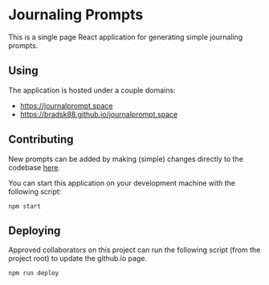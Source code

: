 # Journaling Prompts
This is a single page React application for generating simple journaling 
prompts.

## Using

The application is hosted under a couple domains:
- https://journalprompt.space
- https://bradsk88.github.io/journalprompt.space

## Contributing
New prompts can be added by making (simple) changes directly to the codebase
[here](./app/src/Prompts.js).

You can start this application on your development machine with the following
script:
```
npm start
```

## Deploying
Approved collaborators on this project can run the following script (from the
project root) to update the github.io page.

```
npm run deploy
```

